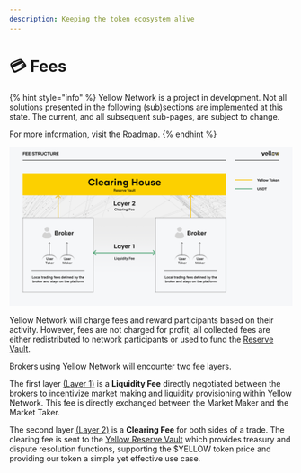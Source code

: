 ```yaml
---
description: Keeping the token ecosystem alive
---
```


# 💳 Fees

{% hint style="info" %}
Yellow Network is a project in development. Not all solutions presented in the following (sub)sections are implemented at this state. The current, and all subsequent sub-pages, are subject to change.

For more information, visit the [Roadmap.](../../about/roadmap.md)
{% endhint %}

![](<../../.gitbook/assets/Fee Structure (1).png>)

Yellow Network will charge fees and reward participants based on their activity. However, fees are not charged for profit; all collected fees are either redistributed to network participants or used to fund the [Reserve Vault](../yellow-reserve-vault.md).

Brokers using Yellow Network will encounter two fee layers.

The first layer [(Layer 1)](layer-1-liquidity-fee.md) is a **Liquidity Fee** directly negotiated between the brokers to incentivize market making and liquidity provisioning within Yellow Network. This fee is directly exchanged between the Market Maker and the Market Taker.&#x20;

The second layer [(Layer 2)](layer-2-clearing-fee.md) is a **Clearing Fee** for both sides of a trade. The clearing fee is sent to the [Yellow Reserve Vault](../yellow-reserve-vault.md) which provides treasury and dispute resolution functions, supporting the $YELLOW token price and providing our token a simple yet effective use case.
